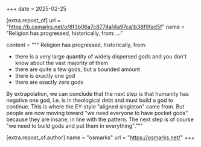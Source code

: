 +++
date = 2025-02-25

[extra.repost_of]
url = "https://b.osmarks.net/o/8f3b06a7c8774a14a97ca1b38f9fad5f"
name = "Religion has progressed, historically, from: ..."

content = """
Religion has progressed, historically, from:

- there is a very large quantity of widely dispersed gods and you don't know about the vast majority of them
- there are quite a few gods, but a bounded amount
- there is exactly one god
- there are exactly zero gods

By extrapolation, we can conclude that the next step is that humanity has negative one god, i.e. is in theological debt and must build a god to continue. This is where the EY-style "aligned singleton" came from. But people are now moving toward "we need everyone to have pocket gods" because they are insane, in line with the pattern. The next step is of course "we need to build gods and put them in everything"."""

[extra.repost_of.author]
name = "osmarks"
url = "https://osmarks.net/"
+++
